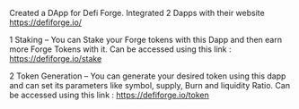 Created a DApp for Defi Forge. Integrated 2 Dapps with their website https://defiforge.io/

1 Staking – You can Stake your Forge tokens with this Dapp and then earn more Forge Tokens with it. 
Can be accessed using this link : https://defiforge.io/stake

2 Token Generation – You can generate your desired token using this dapp and can set its parameters like symbol, supply, Burn and liquidity Ratio.
Can be accessed using this link : https://defiforge.io/token
